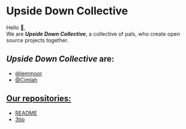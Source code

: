 # Upside Down Collective

Hello 👋,  
We are ***Upside Down Collective***, a collective of pals, who create open source projects together.

## ***Upside Down Collective*** are:
* [@lemmoor](https://github.com/lemmoor)
* [@Cimlah](https://github.com/Cimlah)

## [Our repositories:](https://github.com/orgs/Upside-Down-Collective/repositories)
* [README](https://github.com/Upside-Down-Collective/.github)
* [3tip](https://github.com/Upside-Down-Collective/3tip)
